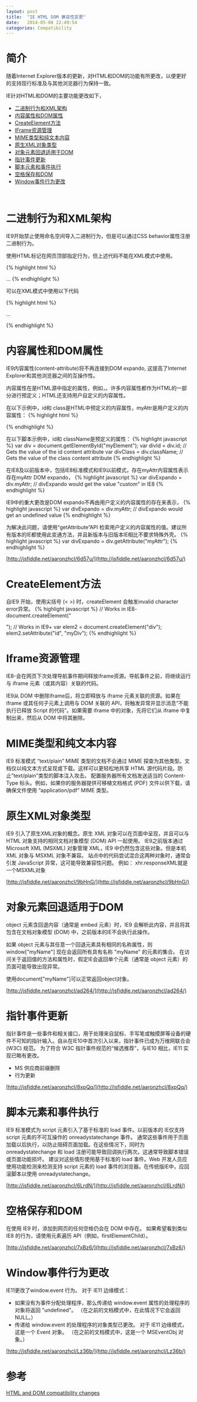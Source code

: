 ```yaml
---
layout: post
title:  "IE HTML DOM 兼容性变更"
date:   2014-05-08 22:49:54
categories: Compatibility
---
```


# 简介
随着Internet Explorer版本的更新，对HTML和DOM的功能有所更改，以便更好的支持现行标准及与其他浏览器行为保持一致。

IE针对HTML和DOM的主要功能更改如下，

+   [二进制行为和XML架构](#binary-behavior)
+   [内容属性和DOM属性](#content-attribute)
+   [CreateElement方法](#create-element)
+   [IFrame资源管理](#iframe-management)
+   [MIME类型和纯文本内容](#mime-plaintext)
+   [原生XML对象类型](#native-xml)
+   [对象元素回退适用于DOM](#fallback-object)
+   [指针事件更新](#pointer-event)
+   [脚本元素和事件执行](#script-event)
+   [空格保存和DOM](#space-reservation)
+   [Window事件行为更改](#window-event)

<br/>

# 二进制行为和XML架构 <a name="binary-behavior"></a>

IE9开始禁止使用命名空间导入二进制行为，但是可以通过CSS behavior属性注册二进制行为。

使用HTML标记在网页顶部指定行为，但上述代码不能在XML模式中使用。

{% highlight html %}
<html xmlns:myNamespace>
  <?import namespace="myNamespace" implementation = "my.htc">
  ...
  <myNamespace:calendar/>
{% endhighlight %}

可以在XML模式中使用以下代码

{% highlight html %}
<style>
.calendar {
  -ms-behavior: url(my.htc);
}
</style>
...
<div class="calendar"></div>
{% endhighlight %}

# 内容属性和DOM属性 <a name="content-attribute"></a>

IE9内容属性(content-attribute)将不再连接到DOM expando, 这提高了Internet Explorer和其他浏览器之间的互操作性。

内容属性在是HTML源中指定的属性，例如，<element attribute1="value" attribute2="value">。许多内容属性都作为HTML的一部分进行预定义；HTML还支持用户自定义的内容属性。

在以下示例中，id和 class是HTML中预定义的内容属性，myAttr是用户定义的内容属性：
{% highlight html %}
<div id="myElement" class="b" myAttr="custom"></div>
{% endhighlight %}

在以下脚本示例中，id和 className是预定义的属性： 
{% highlight javascript %}
var div = document.getElementById("myElement");
var divId = div.id; // Gets the value of the id content attribute
var divClass = div.className; // Gets the value of the class content attribute
{% endhighlight %}

在IE8及以前版本中，包括IE8标准模式和IE9以前模式，存在myAttr内容属性表示存在myAttr DOM expando，
{% highlight javascript %}
var divExpando = div.myAttr; // divExpando would get the value "custom" in IE8
{% endhighlight %}

IE9中的重大更改是DOM expando不再由用户定义的内容属性的存在来表示，
{% highlight javascript %}
var divExpando = div.myAttr; // divExpando would get an undefined value
{% endhighlight %}

为解决此问题，请使用“getAttribute”API 检索用户定义的内容属性的值。建议所有版本的IE都使用此变通方法，并且新版本与旧版本IE相比不要求特殊外壳。 
{% highlight javascript %}
var divExpando = div.getAttribute("myAttr");
{% endhighlight %}

[http://jsfiddle.net/aaronzhcl/6d57u/](http://jsfiddle.net/aaronzhcl/6d57u/)

# CreateElement方法 <a name="create-element"></a>

自IE9 开始，使用尖括号 (< >) 时，createElement 会触发invalid character error异常。
{% highlight javascript %}
 // Works in IE8-
 document.createElement("<div id='myDiv'>");
 // Works in IE9+
 var elem2 = document.createElement("div");
 elem2.setAttribute("id", "myDiv");
{% endhighlight %}

# Iframe资源管理 <a name="iframe-management"></a>

IE8-会在网页下次处理导航事件期间释放iframe资源。导航事件之前，将继续运行与 iframe 元素（或其内容）关联的代码。

IE9从 DOM 中删除iframe后，将立即释放与 iframe 元素关联的资源。如果在 iframe 或其任何子元素上调用与 DOM 关联的 API，将触发异常并显示消息“不能执行已释放 Script 的代码”。如果需要 iframe 中的对象，先将它们从 iframe 中复制出来，然后从 DOM 中将其删除。 

# MIME类型和纯文本内容 <a name="mime-plaintext"></a>

IE9 标准模式 “text/plain” MIME 类型的文档不会通过 MIME 探查为其他类型。文档仅以纯文本方式呈现或下载。这样可以更轻松地共享 HTML 源代码片段。防止”text/plain”类型的脚本注入攻击。 配置服务器所有文档发送适当的 Content-Type 标头。例如，如果你的服务器提供可移植文档格式 (PDF) 文件以供下载，请确保文件使用 “application/pdf” MIME 类型。

# 原生XML对象类型 <a name="native-xml"></a>

IE9 引入了原生XML对象的概念。原生 XML 对象可以在页面中呈现，并且可以与 HTML 对象支持的相同文档对象模型 (DOM) API 一起使用。 
IE9之前版本通过 Microsoft XML (MSXML) 对象管理 XML，IE9 中仍然包含这些对象。但是本机 XML 对象与 MSXML 对象不兼容。
站点中的代码尝试混合这两种对象时，通常会引发 JavaScript 异常，这可能导致兼容性问题。
例如： xhr.responseXML就是一个MSXML对象

[http://jsfiddle.net/aaronzhcl/9bHnG/](http://jsfiddle.net/aaronzhcl/9bHnG/)

# 对象元素回退适用于DOM <a name="fallback-object"></a>

object 元素含回退内容（通常是 embed 元素）时，IE9 会解析此内容，并且将其包含在文档对象模型 (DOM) 中，之前版本的IE不会执行此操作。

如果 object 元素与其任意一个回退元素具有相同的名称属性，则 window["myName"] 现在会返回所有具有名称 "myName" 的元素的集合。 
在访问关于返回值的方法和属性时，假定IE会返回单个元素（通常是 object 元素）的页面可能导致出现异常。

使用document["myName"]可以正常返回object对象。

[http://jsfiddle.net/aaronzhcl/ad264/](http://jsfiddle.net/aaronzhcl/ad264/)

# 指针事件更新 <a name="pointer-events"></a>

指针事件是一些事件和相关接口，用于处理来自鼠标、手写笔或触摸屏等设备的硬件不可知的指针输入。自从在IE10中首次引入以来，指针事件已成为万维网联合会 (W3C) 规范。
为了符合 W3C 指针事件规范的“候选推荐”，与IE10 相比，IE11 实现已略有更改。

+   MS 供应商前缀删除
+   行为更新

[http://jsfiddle.net/aaronzhcl/8xpQq/](http://jsfiddle.net/aaronzhcl/8xpQq/)

# 脚本元素和事件执行 <a name="script-event"></a>

IE9 标准模式为 script 元素引入了基于标准的 load 事件。以前版本的 IE仅支持 script 元素的不可互操作的 onreadystatechange 事件。
通常这些事件用于页面加载以后执行，以防止阻碍页面加载。在这些情况下，同时为 onreadystatechange 和 load 注册可能导致回调执行两次。这通常导致脚本错误或页面功能损坏。 
建议对这些情形使用基于标准的 load 事件。Web 开发人员应使用功能检测来检测支持 script 元素的 load 事件的浏览器。在传统版IE中，应回滚脚本以使用 onreadystatechange。 

[http://jsfiddle.net/aaronzhcl/6LrdN/](http://jsfiddle.net/aaronzhcl/6LrdN/)

# 空格保存和DOM <a name="space-reservation"></a>

在使用 IE9 时，添加到网页的任何空格仍会在 DOM 中存在。
如果希望看到类似 IE8 的行为，请使用元素遍历 API（例如，firstElementChild）。

[http://jsfiddle.net/aaronzhcl/7xBz6/](http://jsfiddle.net/aaronzhcl/7xBz6/)

# Window事件行为更改 <a name="window-event"></a>

IE11更改了window.event 行为。 对于 IE11 边缘模式：

+   如果没有为事件分配处理程序，那么传递给 window.event 属性的处理程序的对象将返回 "undefined"。 （在之前的文档模式中，在此情况下它会返回 NULL。） 
+   传递给 window.event 的处理程序的对象类型已更改。 对于 IE11 边缘模式，这是一个 Event 对象。 （在之前的文档模式中，这是一个 MSEventObj 对象。） 

[http://jsfiddle.net/aaronzhcl/Lz36b/](http://jsfiddle.net/aaronzhcl/Lz36b/)

# 参考
[HTML and DOM compatibility changes](http://msdn.microsoft.com/en-us/library/ie/dn467850%28v=vs.85%29.aspx)